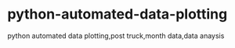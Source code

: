 # python-automated-data-plotting
 python automated data plotting,post truck,month data,data anaysis
